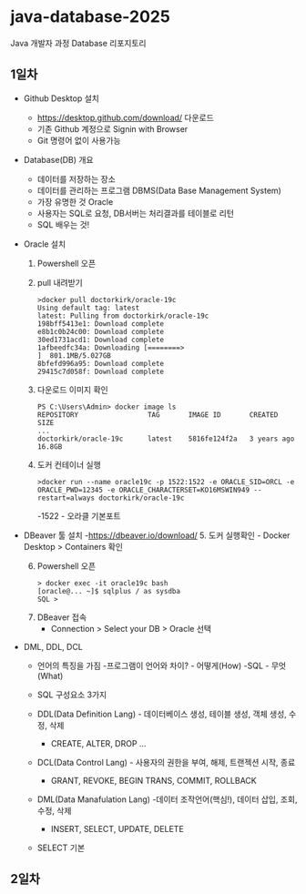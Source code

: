 # java-database-2025
Java 개발자 과정 Database 리포지토리  

## 1일차

- Github Desktop 설치
    - https://desktop.github.com/download/ 다운로드
    - 기존 Github 계정으로 Signin with Browser
    - Git 명령어 없이 사용가능

- Database(DB) 개요
    - 데이터를 저장하는 장소
    - 데이터를 관리하는 프로그램 DBMS(Data Base Management System)
    - 가장 유명한 것 Oracle 
    - 사용자는 SQL로 요청, DB서버는 처리결과를 테이블로 리턴
    - SQL 배우는 것!

- Oracle 설치
    1. Powershell 오픈
    2. pull 내려받기
        ```shell
        >docker pull doctorkirk/oracle-19c
        Using default tag: latest
        latest: Pulling from doctorkirk/oracle-19c
        198bff5413e1: Download complete
        e8b1c0b24c00: Download complete
        30ed1731acd1: Download complete
        1afbeedfc34a: Downloading [========>                                           ]  801.1MB/5.027GB
        8bfefd996a95: Download complete
        29415c7d058f: Download complete
        ```

    3. 다운로드 이미지 확인
        ```shell
        PS C:\Users\Admin> docker image ls
        REPOSITORY                 TAG       IMAGE ID       CREATED         SIZE
        ...
        doctorkirk/oracle-19c      latest    5816fe124f2a   3 years ago     16.8GB
        ```

    4. 도커 컨테이너 실행
        ```shell
       >docker run --name oracle19c -p 1522:1522 -e ORACLE_SID=ORCL -e ORACLE_PWD=12345 -e ORACLE_CHARACTERSET=KO16MSWIN949 --restart=always doctorkirk/oracle-19c
       ```
       -1522 - 오라클 기본포트

- DBeaver 툴 설치
    -https://dbeaver.io/download/
    5. 도커 실행확인
        - Docker Desktop > Containers 확인
    
    6. Powershell 오픈
        ```shell
        > docker exec -it oracle19c bash
        [oracle@... ~]$ sqlplus / as sysdba
        SQL > 
        ```
    7. DBeaver 접속
        - Connection > Select your DB > Oracle 선택
        

    
- DML, DDL, DCL
    - 언어의 특징을 가짐
        -프로그램이 언어와 차이? - 어떻게(How)
        -SQL - 무엇(What)

    - SQL 구성요소 3가지
    - DDL(Data Definition Lang) - 데이터베이스 생성, 테이블 생성, 객체 생성, 수정, 삭제
        - CREATE, ALTER, DROP ...

    - DCL(Data Control Lang) - 사용자의 권한을 부여, 해제, 트랜젝션 시작, 종료
       - GRANT, REVOKE, BEGIN TRANS, COMMIT, ROLLBACK  

    - DML(Data Manafulation Lang) -데이터 조작언어(핵심!), 데이터 삽입, 조회, 수정, 삭제
        - INSERT, SELECT, UPDATE, DELETE
    - SELECT 기본

## 2일차

